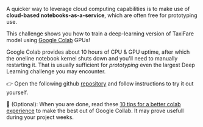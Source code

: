 A quicker way to leverage cloud computing capabilities is to make use of **cloud-based notebooks-as-a-service**, which are often free for prototyping use.

This challenge shows you how to train a deep-learning version of TaxiFare model using [Google Colab](https://colab.research.google.com/) GPUs!

Google Colab provides about 10 hours of CPU & GPU uptime, after which the oneline notebook kernel shuts down and you'll need to manually restarting it. That is usually sufficient for _prototyping_ even the largest Deep Learning challenge you may encounter.

👉 Open the following github [repository](https://github.com/lewagon/taxi-fare-deep) and follow instructions to try it out yourself.

🏁 (Optional): When you are done, read these [10 tips for a better colab experience](https://towardsdatascience.com/10-tips-for-a-better-google-colab-experience-33f8fe721b82) to make the best out of Google Collab. It may prove usefull during your project weeks.
